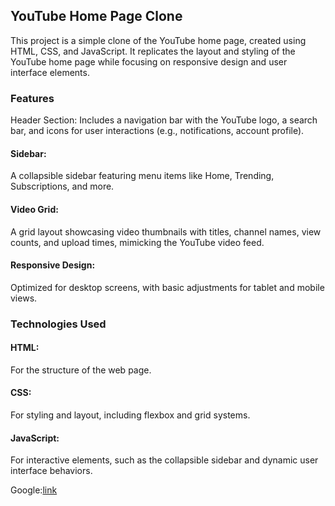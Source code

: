 ## YouTube Home Page Clone
This project is a simple clone of the YouTube home page, created using HTML, CSS, and JavaScript. It replicates the layout and styling of the YouTube home page 
while focusing on responsive design and user interface elements.

### Features
Header Section: Includes a navigation bar with the YouTube logo, a search bar, and icons for user interactions (e.g., notifications, account profile).
#### Sidebar: 
A collapsible sidebar featuring menu items like Home, Trending, Subscriptions, and more.
#### Video Grid: 
A grid layout showcasing video thumbnails with titles, channel names, view counts, and upload times, mimicking the YouTube video feed.
#### Responsive Design: 
Optimized for desktop screens, with basic adjustments for tablet and mobile views.
### Technologies Used
#### HTML:
For the structure of the web page.
#### CSS: 
For styling and layout, including flexbox and grid systems.
#### JavaScript: 
For interactive elements, such as the collapsible sidebar and dynamic user interface behaviors.


Google:[link](https://magical-figolla-60b1ad.netlify.app/)

